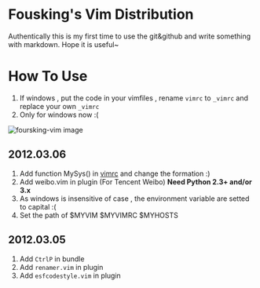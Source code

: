 # Fousking's Vim Distribution

Authentically this is my first time to use the git&github and write something with markdown. Hope it is useful~

# How To Use
1. If windows , put the code in your vimfiles , rename `vimrc` to `_vimrc` and replace your own `_vimrc`
2. Only for windows now :(


![foursking-vim image](http://f.hiphotos.baidu.com/album/s%3D1100%3Bq%3D90/sign=542c814e4ec2d562f608d4ecd721ab9e/f703738da97739125e0faa4ff9198618367ae2f7.jpg)

##  2012.03.06
1. Add function MySys() in [vimrc]() and change the formation :)
2. Add weibo.vim in plugin (For Tencent Weibo)     **Need Python 2.3+ and/or 3.x**
3. As windows is insensitive of case , the environment variable are setted to capital :(
4. Set the path of $MYVIM $MYVIMRC $MYHOSTS

## 2012.03.05
1. Add `CtrlP` in bundle
2. Add `renamer.vim` in plugin
3. Add `esfcodestyle.vim` in plugin

[Fousking]:https://github.com/forsking
[Sround]:http://www.baidu.com
[vimrc]:https://github.com/foursking/.vim/blob/master/vimrc
[foursking-vim-img]:http://h.hiphotos.baidu.com/album/s%3D1100%3Bq%3D90/sign=7b29971418d8bc3ec20802cbb2bb9d6f/63d0f703918fa0ec1f524623279759ee3d6ddb02.jpg


